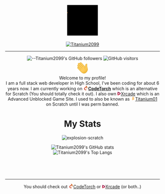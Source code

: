   <div align="center"><img src="https://github.com/Titanium2099/Titanium2099/blob/main/Titanium.gif" width="100"/></div>
<br>
<div align="center">
    <a href="https://git.io/typing-svg"><img src="https://readme-typing-svg.demolab.com?font=Quicksand&color=%ffffff&bold=true&size=30&center=true&vCenter=true&width=450&lines=Titanium2099;" alt="Titanium2099"></a>
</div>

<hr>
<div align=center> 

![--Titanium2099's GitHub followers](https://img.shields.io/github/followers/Titanium2099?color=00bbbb&style=for-the-badge&logo=github&logoColor=fff) 
![GitHub visitors](https://visitor-badge-reloaded.herokuapp.com/badge?page_id=Titanium2099.visitor.badge.reloaded&color=00bbbb&style=for-the-badge&logo=github)
<br>
<img src="https://raw.githubusercontent.com/Titanium2099/Titanium2099/main/wave.gif" width="45px">
  <br>Welcome to my profile! <br>
  I am a full stack web developer in High School, I've been coding for about 6 years now. I am currently working on **[<img src="https://raw.githubusercontent.com/Titanium2099/Titanium2099/main/36x36.png" width="15px">CodeTorch](https://codetorch.net?ref=TitGHR)** which is an alternative for Scratch (You should totally check it out). I also own [<img src="https://raw.githubusercontent.com/Titanium2099/Titanium2099/main/alt_normal.png" width="11px">Xrcade](https://www.xrcade.xyz?ref=progit) which is an Advanced Unblocked Game Site.  I used to also be known as [<img src="https://github.com/Titanium2099/Titanium2099/blob/main/45bb6.png?raw=true" width="14px">Titanium01](https://scratch.mit.edu/users/Titanium01/) on Scratch until I was perm banned.
  
  
  # My Stats

<p align=center><img align="center" src="https://github-readme-streak-stats.herokuapp.com/?user=Titanium2099&" alt="explosion-scratch" /></p>

  ![Titanium2099's GitHub stats](https://github-readme-stats.vercel.app/api?username=Titanium2099&show_icons=true)
  <br>
![Titanium2099's Top Langs](https://github-readme-stats.vercel.app/api/top-langs/?username=Titanium2099&layout=compact)

<br>


<br>
<br>
<hr>

You should check out [<img src="https://raw.githubusercontent.com/Titanium2099/Titanium2099/main/36x36.png" width="15px">CodeTorch](https://www.github.com/CodeTorchNET) or [<img src="https://raw.githubusercontent.com/Titanium2099/Titanium2099/main/alt_normal.png" width="11px">Xrcade](https://www.xrcade.xyz?ref=progit) (or both..)
